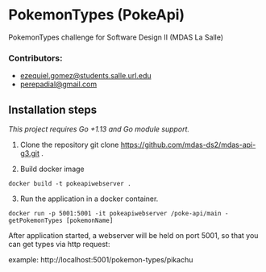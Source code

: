 # PokemonTypes (PokeApi)

PokemonTypes challenge for Software Design II (MDAS La Salle)

### Contributors:

- ezequiel.gomez@students.salle.url.edu
- perepadial@gmail.com

## Installation steps

_This project requires Go +1.13 and Go module support._

1. Clone the repository
   git clone https://github.com/mdas-ds2/mdas-api-g3.git .

2. Build docker image

```
docker build -t pokeapiwebserver .
```

3. Run the application in a docker container.

```
docker run -p 5001:5001 -it pokeapiwebserver /poke-api/main -getPokemonTypes [pokemonName]
```

After application started, a webserver will be held on port 5001, so that you can get types via http request:

example: http://localhost:5001/pokemon-types/pikachu
